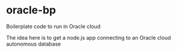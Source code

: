 # oracle-bp
Boilerplate code to run in Oracle cloud

The idea here is to get a node.js app connecting to an Oracle cloud autonomous database
